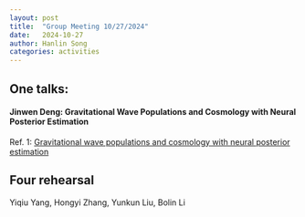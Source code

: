 ```yaml
---
layout: post
title:  "Group Meeting 10/27/2024"
date:   2024-10-27
author: Hanlin Song
categories: activities
---
```




## One talks:

#### Jinwen Deng:  Gravitational Wave Populations and Cosmology with Neural Posterior Estimation
Ref. 1: [Gravitational wave populations and cosmology with neural posterior estimation ](https://arxiv.org/abs/2311.12093)

## Four rehearsal
Yiqiu Yang, Hongyi Zhang, Yunkun Liu, Bolin Li
